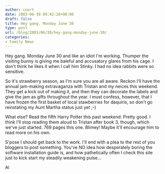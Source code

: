 ```yaml
---
author: court
date: 2003-06-30 09:42:28+00:00
draft: false
title: Hey gang. Monday June 30
type: post
url: /blog/2003/06/30/hey-gang-monday-june-30/
categories:
- Family News
---
```


Hey gang. Monday June 30 and like an idiot I'm working. Thumper the visiting bunny is giving me baleful and accusatory glares from his cage. I don't think he likes it when I call him Stinky. I had no idea rabbits were so sensitive.

So it's strawberry season, as I'm sure you are all aware. Reckon I'll have the annual jam-making extravaganza with Tristan and my neices this weekend. They get a kick out of making it, and then they can decorate the labels and give the jam as gifts throughout the year. I must confess, however, that I have frozen the first basket of local stawberries for daquiris, so don't go reinstating my Aunt Martha status just yet ;-)

What else? Read the fifth Harry Potter this past weekend. Pretty good. I think I'll stop reading them aloud to Tristan after book 3, though, which we've just started. 769 pages this one. Blimey! Maybe it'll encourage him to read more on his own.

S'pose I should get back to the work. I'll end with a plea to the rest of you bloggers to post something. You've NO idea how desperately boring the software installation guide is, and how pathetically often I check this site just to kick start my steadily weakening pulse...

Al
